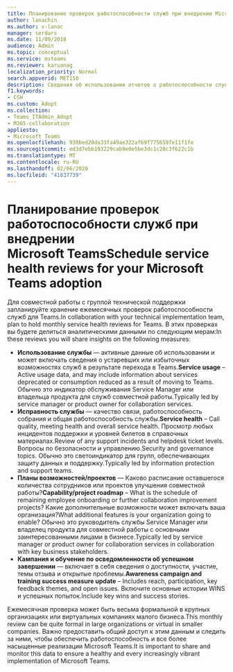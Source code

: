 ```yaml
---
title: Планирование проверок работоспособности служб при внедрении Microsoft Teams
author: lanachin
ms.author: v-lanac
manager: serdars
ms.date: 11/09/2018
audience: Admin
ms.topic: conceptual
ms.service: msteams
ms.reviewer: karuanag
localization_priority: Normal
search.appverid: MET150
description: Сведения об использовании отчетов о работоспособности служб при внедрении рабочих групп.
f1.keywords:
- CSH
ms.custom: Adopt
ms.collection:
- Teams_ITAdmin_Adopt
- M365-collaboration
appliesto:
- Microsoft Teams
ms.openlocfilehash: 930bed20da33fa49ae322af69f7756597e11f1fe
ms.sourcegitcommit: ed3d7ebb193229cab9e0e5be3dc1c28c3f622c1b
ms.translationtype: MT
ms.contentlocale: ru-RU
ms.lasthandoff: 02/06/2020
ms.locfileid: "41837739"
---
```

# <a name="schedule-service-health-reviews-for-your-microsoft-teams-adoption"></a><span data-ttu-id="e97f0-103">Планирование проверок работоспособности служб при внедрении Microsoft Teams</span><span class="sxs-lookup"><span data-stu-id="e97f0-103">Schedule service health reviews for your Microsoft Teams adoption</span></span>

<span data-ttu-id="e97f0-104">Для совместной работы с группой технической поддержки запланируйте хранение ежемесячных проверок работоспособности служб для Teams.</span><span class="sxs-lookup"><span data-stu-id="e97f0-104">In collaboration with your technical implementation team, plan to hold monthly service health reviews for Teams.</span></span> <span data-ttu-id="e97f0-105">В этих проверках вы будете делиться аналитическими данными по следующим мерам:</span><span class="sxs-lookup"><span data-stu-id="e97f0-105">In these reviews you will share insights on the following measures:</span></span>

- <span data-ttu-id="e97f0-106">**Использование службы** — активные данные об использовании и может включать сведения о устаревших или избыточных возможностях служб в результате перехода в Teams.</span><span class="sxs-lookup"><span data-stu-id="e97f0-106">**Service usage** – Active usage data, and may include information about services deprecated or consumption reduced as a result of moving to Teams.</span></span> <span data-ttu-id="e97f0-107">Обычно это индикатор обслуживания Service Manager или владельца продукта для служб совместной работы.</span><span class="sxs-lookup"><span data-stu-id="e97f0-107">Typically led by service manager or product owner for collaboration services.</span></span>
- <span data-ttu-id="e97f0-108">**Исправность службы** — качество связи, работоспособность собрания и общая работоспособность службы.</span><span class="sxs-lookup"><span data-stu-id="e97f0-108">**Service health** – Call quality, meeting health and overall service health.</span></span> <span data-ttu-id="e97f0-109">Просмотр любых инцидентов поддержки и уровней билетов в справочных материалах.</span><span class="sxs-lookup"><span data-stu-id="e97f0-109">Review of any support incidents and helpdesk ticket levels.</span></span> <span data-ttu-id="e97f0-110">Вопросы по безопасности и управлению.</span><span class="sxs-lookup"><span data-stu-id="e97f0-110">Security and governance topics.</span></span> <span data-ttu-id="e97f0-111">Обычно это светоиндикатор для групп, обеспечивающих защиту данных и поддержку.</span><span class="sxs-lookup"><span data-stu-id="e97f0-111">Typically led by information protection and support teams.</span></span> 
- <span data-ttu-id="e97f0-112">**Планы возможностей/проектов** — Каково расписание оставшегося количества сотрудников или проектов улучшения совместной работы?</span><span class="sxs-lookup"><span data-stu-id="e97f0-112">**Capability/project roadmap** – What is the schedule of remaining employee onboarding or further collaboration improvement projects?</span></span> <span data-ttu-id="e97f0-113">Какие дополнительные возможности может включать ваша организация?</span><span class="sxs-lookup"><span data-stu-id="e97f0-113">What additional features is your organization going to enable?</span></span> <span data-ttu-id="e97f0-114">Обычно это руководитель службы Service Manager или владелец продукта для совместной работы с основными заинтересованными лицами в бизнесе.</span><span class="sxs-lookup"><span data-stu-id="e97f0-114">Typically led by service manager or product owner for collaboration services in collaboration with key business stakeholders.</span></span>
- <span data-ttu-id="e97f0-115">**Кампания и обучение по осведомленности об успешном завершении** — включает в себя сведения о доступности, участие, темы отзыва и открытые проблемы.</span><span class="sxs-lookup"><span data-stu-id="e97f0-115">**Awareness campaign and training success measure update** – Includes reach, participation, key feedback themes, and open issues.</span></span> <span data-ttu-id="e97f0-116">Включите основные истории WINS и успешных попыток.</span><span class="sxs-lookup"><span data-stu-id="e97f0-116">Include key wins and success stories.</span></span> 

<span data-ttu-id="e97f0-117">Ежемесячная проверка может быть весьма формальной в крупных организациях или виртуальных компаниях малого бизнеса.</span><span class="sxs-lookup"><span data-stu-id="e97f0-117">This monthly review can be quite formal in large organizations or virtual in smaller companies.</span></span> <span data-ttu-id="e97f0-118">Важно предоставить общий доступ к этим данным и следить за ними, чтобы обеспечить работоспособность и все более насыщенные реализации Microsoft Teams.</span><span class="sxs-lookup"><span data-stu-id="e97f0-118">It is important to share and monitor this data to ensure a healthy and every increasingly vibrant implementation of Microsoft Teams.</span></span> 
